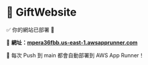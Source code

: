 # 🎁 GiftWebsite

✅ 你的網站已部署 🎉

🔗 **網址：[mpera36fbb.us-east-1.awsapprunner.com](mpera36fbb.us-east-1.awsapprunner.com)**

🚀 每次 Push 到 main 都會自動部署到 AWS App Runner！
